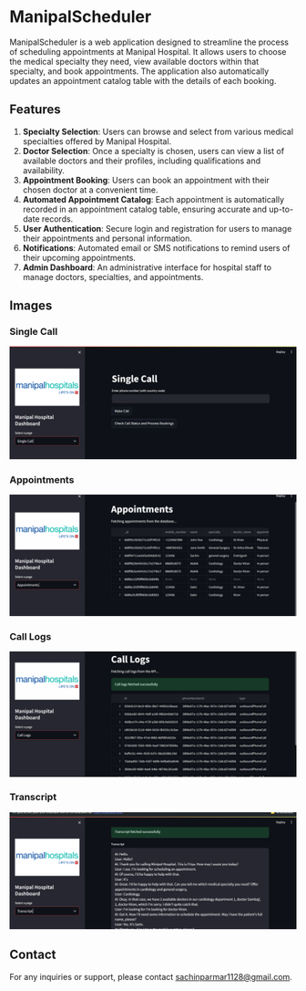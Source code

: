 # ManipalScheduler

ManipalScheduler is a web application designed to streamline the process of scheduling appointments at Manipal Hospital. It allows users to choose the medical specialty they need, view available doctors within that specialty, and book appointments. The application also automatically updates an appointment catalog table with the details of each booking.

## Features

1. **Specialty Selection**: Users can browse and select from various medical specialties offered by Manipal Hospital.
2. **Doctor Selection**: Once a specialty is chosen, users can view a list of available doctors and their profiles, including qualifications and availability.
3. **Appointment Booking**: Users can book an appointment with their chosen doctor at a convenient time.
4. **Automated Appointment Catalog**: Each appointment is automatically recorded in an appointment catalog table, ensuring accurate and up-to-date records.
5. **User Authentication**: Secure login and registration for users to manage their appointments and personal information.
6. **Notifications**: Automated email or SMS notifications to remind users of their upcoming appointments.
7. **Admin Dashboard**: An administrative interface for hospital staff to manage doctors, specialties, and appointments.

## Images

### Single Call
![Single Call](Images\SingleCall.png)

### Appointments
![Appointments](Images\Appointment.png)

### Call Logs
![Call Logs](Images\calllogs.png)

### Transcript
![Transcript](Images\Transcript.png)

## Contact

For any inquiries or support, please contact [sachinparmar1128@gmail.com](mailto:sachinparmar1128@gmail.com).

